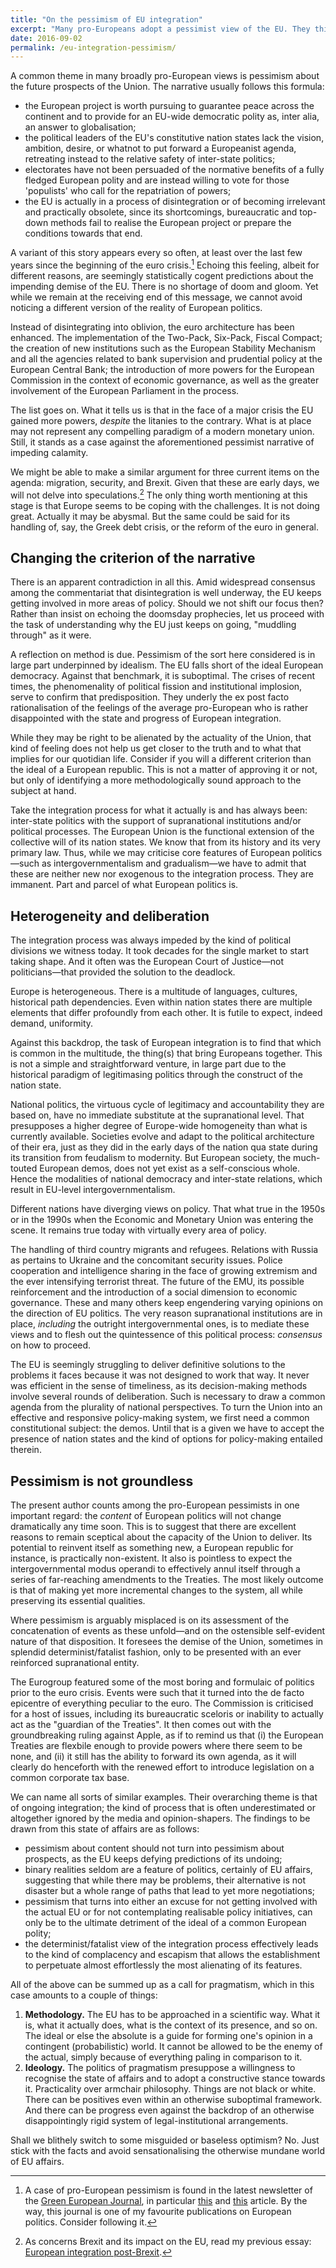 ```yaml
---
title: "On the pessimism of EU integration"
excerpt: "Many pro-Europeans adopt a pessimist view of the EU. They think it will collapse. That narrative leaves much to be desired. Pragmatism needed."
date: 2016-09-02
permalink: /eu-integration-pessimism/
---
```

A common theme in many broadly pro-European views is pessimism about the future prospects of the Union. The narrative usually follows this formula:

- the European project is worth pursuing to guarantee peace across the continent and to provide for an EU-wide democratic polity as, inter alia, an answer to globalisation;
- the political leaders of the EU's constitutive nation states lack the vision, ambition, desire, or whatnot to put forward a Europeanist agenda, retreating instead to the relative safety of inter-state politics;
- electorates have not been persuaded of the normative benefits of a fully fledged European polity and are instead willing to vote for those 'populists' who call for the repatriation of powers;
- the EU is actually in a process of disintegration or of becoming irrelevant and practically obsolete, since its shortcomings, bureaucratic and top-down methods fail to realise the European project or prepare the conditions towards that end.

A variant of this story appears every so often, at least over the last few years since the beginning of the euro crisis.[^GEJMention] Echoing this feeling, albeit for different reasons, are seemingly statistically cogent predictions about the impending demise of the EU. There is no shortage of doom and gloom. Yet while we remain at the receiving end of this message, we cannot avoid noticing a different version of the reality of European politics.

Instead of disintegrating into oblivion, the euro architecture has been enhanced. The implementation of the Two-Pack, Six-Pack, Fiscal Compact; the creation of new institutions such as the European Stability Mechanism and all the agencies related to bank supervision and prudential policy at the European Central Bank; the introduction of more powers for the European Commission in the context of economic governance, as well as the greater involvement of the European Parliament in the process.

The list goes on. What it tells us is that in the face of a major crisis the EU gained more powers, *despite* the litanies to the contrary. What is at place may not represent any compelling paradigm of a modern monetary union. Still, it stands as a case against the aforementioned pessimist narrative of impeding calamity.

We might be able to make a similar argument for three current items on the agenda: migration, security, and Brexit. Given that these are early days, we will not delve into speculations.[^BrexitIntegration] The only thing worth mentioning at this stage is that Europe seems to be coping with the challenges. It is not doing great. Actually it may be abysmal. But the same could be said for its handling of, say, the Greek debt crisis, or the reform of the euro in general.

## Changing the criterion of the narrative

There is an apparent contradiction in all this. Amid widespread consensus among the commentariat that disintegration is well underway, the EU keeps getting involved in more areas of policy. Should we not shift our focus then? Rather than insist on echoing the doomsday prophecies, let us proceed with the task of understanding why the EU just keeps on going, "muddling through" as it were.

A reflection on method is due. Pessimism of the sort here considered is in large part underpinned by idealism. The EU falls short of the ideal European democracy. Against that benchmark, it is suboptimal. The crises of recent times, the phenomenality of political fission and institutional implosion, serve to confirm that predisposition. They underly the ex post facto rationalisation of the feelings of the average pro-European who is rather disappointed with the state and progress of European integration.

While they may be right to be alienated by the actuality of the Union, that kind of feeling does not help us get closer to the truth and to what that implies for our quotidian life. Consider if you will a different criterion than the ideal of a European republic. This is not a matter of approving it or not, but only of identifying a more methodologically sound approach to the subject at hand.

Take the integration process for what it actually is and has always been: inter-state politics with the support of supranational institutions and/or political processes. The European Union is the functional extension of the collective will of its nation states. We know that from its history and its very primary law. Thus, while we may criticise core features of European politics—such as intergovernmentalism and gradualism—we have to admit that these are neither new nor exogenous to the integration process. They are immanent. Part and parcel of what European politics is.

## Heterogeneity and deliberation

The integration process was always impeded by the kind of political divisions we witness today. It took decades for the single market to start taking shape. And it often was the European Court of Justice—not politicians—that provided the solution to the deadlock.

Europe is heterogeneous. There is a multitude of languages, cultures, historical path dependencies. Even within nation states there are multiple elements that differ profoundly from each other. It is futile to expect, indeed demand, uniformity.

Against this backdrop, the task of European integration is to find that which is common in the multitude, the thing(s) that bring Europeans together. This is not a simple and straightforward venture, in large part due to the historical paradigm of legitimasing politics through the construct of the nation state.

National politics, the virtuous cycle of legitimacy and accountability they are based on, have no immediate substitute at the supranational level. That presupposes a higher degree of Europe-wide homogeneity than what is currently available. Societies evolve and adapt to the political architecture of their era, just as they did in the early days of the nation qua state during its transition from feudalism to modernity. But European society, the much-touted European demos, does not yet exist as a self-conscious whole. Hence the modalities of national democracy and inter-state relations, which result in EU-level intergovernmentalism.

Different nations have diverging views on policy. That what true in the 1950s or in the 1990s when the Economic and Monetary Union was entering the scene. It remains true today with virtually every area of policy.

The handling of third country migrants and refugees. Relations with Russia as pertains to Ukraine and the concomitant security issues. Police cooperation and intelligence sharing in the face of growing extremism and the ever intensifying terrorist threat. The future of the EMU, its possible reinforcement and the introduction of a social dimension to economic governance. These and many others keep engendering varying opinions on the direction of EU politics. The very reason supranational institutions are in place, *including* the outright intergovernmental ones, is to mediate these views and to flesh out the quintessence of this political process: *consensus* on how to proceed.

The EU is seemingly struggling to deliver definitive solutions to the problems it faces because it was not designed to work that way. It never was efficient in the sense of timeliness, as its decision-making methods involve several rounds of deliberation. Such is necessary to draw a common agenda from the plurality of national perspectives. To turn the Union into an effective and responsive policy-making system, we first need a common constitutional subject: the demos. Until that is a given we have to accept the presence of nation states and the kind of options for policy-making entailed therein.

## Pessimism is not groundless

The present author counts among the pro-European pessimists in one important regard: the *content* of European politics will not change dramatically any time soon. This is to suggest that there are excellent reasons to remain sceptical about the capacity of the Union to deliver. Its potential to reinvent itself as something new, a European republic for instance, is practically non-existent. It also is pointless to expect the intergovernmental modus operandi to effectively annul itself through a series of far-reaching amendments to the Treaties. The most likely outcome is that of making yet more incremental changes to the system, all while preserving its essential qualities.

Where pessimism is arguably misplaced is on its assessment of the concatenation of events as these unfold—and on the ostensible self-evident nature of that disposition. It foresees the demise of the Union, sometimes in splendid determinist/fatalist fashion, only to be presented with an ever reinforced supranational entity.

The Eurogroup featured some of the most boring and formulaic of politics prior to the euro crisis. Events were such that it turned into the de facto epicentre of everything peculiar to the euro. The Commission is criticised for a host of issues, including its bureaucratic sceloris or inability to actually act as the "guardian of the Treaties". It then comes out with the groundbreaking ruling against Apple, as if to remind us that (i) the European Treaties are flexbile enough to provide powers where there seem to be none, and (ii) it still has the ability to forward its own agenda, as it will clearly do henceforth with the renewed effort to introduce legislation on a common corporate tax base.

We can name all sorts of similar examples. Their overarching theme is that of ongoing integration; the kind of process that is often underestimated or altogether ignored by the media and opinion-shapers. The findings to be drawn from this state of affairs are as follows:

- pessimism about content should not turn into pessimism about prospects, as the EU keeps defying predictions of its undoing;
- binary realities seldom are a feature of politics, certainly of EU affairs, suggesting that while there may be problems, their alternative is not disaster but a whole range of paths that lead to yet more negotiations;
- pessimism that turns into either an excuse for not getting involved with the actual EU or for not contemplating realisable policy initiatives, can only be to the ultimate detriment of the ideal of a common European polity;
- the determinist/fatalist view of the integration process effectively leads to the kind of complacency and escapism that allows the establishment to perpetuate almost effortlessly the most alienating of its features.

All of the above can be summed up as a call for pragmatism, which in this case amounts to a couple of things:

1. **Methodology.** The EU has to be approached in a scientific way. What it is, what it actually does, what is the context of its presence, and so on. The ideal or else the absolute is a guide for forming one's opinion in a contingent (probabilistic) world. It cannot be allowed to be the enemy of the actual, simply because of everything paling in comparison to it.
2. **Ideology.** The politics of pragmatism presuppose a willingness to recognise the state of affairs and to adopt a constructive stance towards it. Practicality over armchair philosophy. Things are not black or white. There can be positives even within an otherwise suboptimal framework. And there can be progress even against the backdrop of an otherwise disappointingly rigid system of legal-institutional arrangements.

Shall we blithely switch to some misguided or baseless optimism? No. Just stick with the facts and avoid sensationalising the otherwise mundane world of EU affairs.

[^GEJMention]: A case of pro-European pessimism is found in the latest newsletter of the [Green European Journal](http://www.greeneuropeanjournal.eu/), in particular [this](http://www.greeneuropeanjournal.eu/brexit-threatens-far-more-than-the-uks-future/) and [this](http://www.greeneuropeanjournal.eu/the-european-union-today-inhibits-integration-instead-of-enabling-it/) article. By the way, this journal is one of my favourite publications on European politics. Consider following it.

[^BrexitIntegration]: As concerns Brexit and its impact on the EU, read my previous essay: [European integration post-Brexit](/integration-post-brexit/).
